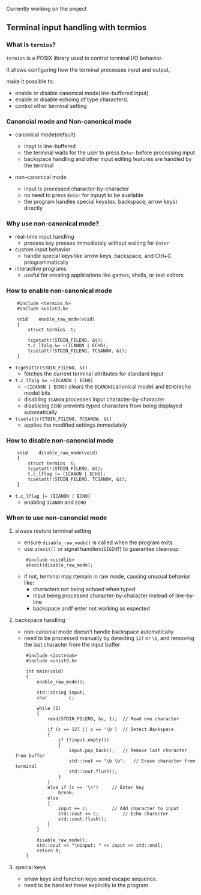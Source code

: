 Currently working on the project

## Terminal input handling with termios

### What is `termios`?

`termios` is a POSIX library used to control terminal I/O behavior.

It allows configuring how the terminal processes input and output,

make it possible to:

- enable or disable canonical mode(line-buffered input)
- enable or disable echoing of type characters\
- control other terminal setting


### Canoncial mode and Non-canonical mode

- canonical mode(default)
	+ inpyt is line-buffered
	+ the terminal waits for the user to press `Enter` before processing input
	+ backspace handling and other input editing features are handled by the terminal

- non-canonical mode
	+ input is processed character-by-character
	+ no need to press `Enter` for inpuyt to be available
	+ the program handles special keys(ex. backspace, arrow keys) directly

### Why use non-canonical mode?

- real-time input handling
	+ process key presses immediately without waiting for `Enter`
- custom input behavior
	+ handle special keys like arrow keys, backspace, and Ctrl+C priogrammatically
- interactive programs
	+ useful for creating applications like games, shells, or text editors

### How to enable non-canonical mode

```
	#include <termios.h>
	#include <unistd.h>

	void	enable_raw_mode(void)
	{
		struct termios	t;

		tcgetattr(STDIN_FILENO, &t);
		t.c_lfalg &= ~(ICANON | ECHO);
		tcsetattr(STDIN_FILENO, TCSANOW, &t);
	}
```
- `tcgetattr(STDIN_FILENO, &t)`
	+ fetches the current terminal attributes for standard input
- `t.c_lfalg &= ~(ICANON | ECHO)`
	+ `~(ICANON | ECHO)` clears the `ICANON`(canonical mode) and `ECHO`(echo mode) bits
	+ disabling `ICANON` processes input character-by-character
	+ disableing `ECHO` prevents typed characters from being displayed automatically
- `tcsetattr(STDIN_FILENO, TCSANOW, &t)`
	+ applies the modified settings immediately

### How to disable non-canoncial mode

```
	void	disable_raw_mode(void)
	{
		struct termios	t;
		tcgetattr(STDIN_FILENO, &t);
		t.c_lflag |= (ICANON | ECHO);
		tcsetattr(STDIN_FILENO, TCSANOW, &t);
	}
```
- `t.c_lflag |= (ICANON | ECHO)`
	+ enabling `ICANON` and `ECHO`

### When to use non-canoncial mode

1. always restore terminal setting
	- ensure `disable_raw_mode()` is called when the program exits
	- use `atexit()` or signal handlers(`SIGINT`) to guarantee cleansup:

	```
		#include <cstdlib>
		atexit(disable_raw_mode);
	```
	- if not, terminal may rtemain in raw mode, causing unusual behavior like:
		+ characters not being echoed when typed
		+ input being processed character-by-character instead of line-by-line
		+ backspace andf enter not working as expected
2. backspace handling
	- non-canonial mode doesn't handle backspace automatically
	- need to be processed manually by detecting `127` or `\b`, and removing the last character from the input buffer
	```
		#include <iostream>
		#include <unistd.h>

		int	main(void)
		{
			enable_raw_mode();

			std::string	input;
			char		c;

			while (1)
			{
				read(STDIN_FILENO, &c, 1);	// Read one character

				if (c == 127 || c == '\b')	// Detect Backspace
				{
					if (!input.empty())
					{
						input.pop_back();	// Remove last character from buffer
						std::cout << "\b \b";	// Erase character from terminal
						std::cout.flush();
					}
				}
				else if (c == '\n')		// Enter key
					break;
				else
				{
					input += c;			// Add character to input
					std::cout << c;			// Echo character
					std::cout.flush();
				}
			}

			disable_raw_mode();
			std::cout << "\ninput: " << input << std::endl;
			return 0;
		}
	```
3. special keys
	- arraw keys and function keys send escape sequence.
	- need to be handled these explicitly in the program
